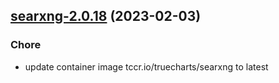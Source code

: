 

## [searxng-2.0.18](https://github.com/truecharts/charts/compare/searxng-2.0.17...searxng-2.0.18) (2023-02-03)

### Chore

- update container image tccr.io/truecharts/searxng to latest
  
  